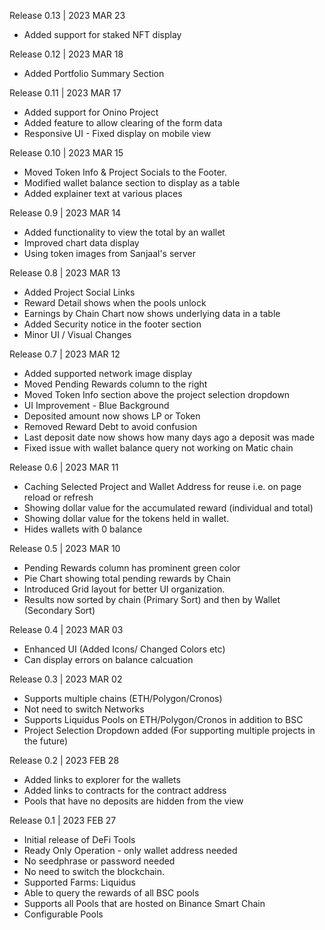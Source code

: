 Release 0.13 | 2023 MAR 23
- Added support for staked NFT display

Release 0.12 | 2023 MAR 18
- Added Portfolio Summary Section

Release 0.11 | 2023 MAR 17
- Added support for Onino Project
- Added feature to allow clearing of the form data
- Responsive UI - Fixed display on mobile view

Release 0.10 | 2023 MAR 15
- Moved Token Info & Project Socials to the Footer.
- Modified wallet balance section to display as a table
- Added explainer text at various places

Release 0.9 | 2023 MAR 14
- Added functionality to view the total by an wallet
- Improved chart data display
- Using token images from Sanjaal's server

Release 0.8 | 2023 MAR 13
- Added Project Social Links
- Reward Detail shows when the pools unlock
- Earnings by Chain Chart now shows underlying data in a table
- Added Security notice in the footer section
- Minor UI / Visual Changes

Release 0.7 | 2023 MAR 12
- Added supported network image display
- Moved Pending Rewards column to the right
- Moved Token Info section above the project selection dropdown
- UI Improvement - Blue Background
- Deposited amount now shows LP or Token
- Removed Reward Debt to avoid confusion
- Last deposit date now shows how many days ago a deposit was made
- Fixed issue with wallet balance query not working on Matic chain

Release 0.6 | 2023 MAR 11
- Caching Selected Project and Wallet Address for reuse i.e. on page reload or refresh
- Showing dollar value for the accumulated reward (individual and total)
- Showing dollar value for the tokens held in wallet. 
- Hides wallets with 0 balance

Release 0.5 | 2023 MAR 10
- Pending Rewards column has prominent green color
- Pie Chart showing total pending rewards by Chain
- Introduced Grid layout for better UI organization.
- Results now sorted by chain (Primary Sort) and then by Wallet (Secondary Sort)

Release 0.4 | 2023 MAR 03
- Enhanced UI (Added Icons/ Changed Colors etc)
- Can display errors on balance calcuation

Release 0.3 | 2023 MAR 02
- Supports multiple chains (ETH/Polygon/Cronos)
- Not need to switch Networks
- Supports Liquidus Pools on ETH/Polygon/Cronos in addition to BSC
- Project Selection Dropdown added (For supporting multiple projects in the future)

Release 0.2 | 2023 FEB 28
- Added links to explorer for the wallets
- Added links to contracts for the contract address
- Pools that have no deposits are hidden from the view 

Release 0.1 | 2023 FEB 27
- Initial release of DeFi Tools
- Ready Only Operation - only wallet address needed
- No seedphrase or password needed
- No need to switch the blockchain.
- Supported Farms: Liquidus
- Able to query the rewards of all BSC pools
- Supports all Pools that are hosted on Binance Smart Chain
- Configurable Pools